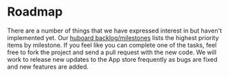 # Roadmap

There are a number of things that we have expressed interest in but haven't implemented yet. Our [huboard backlog/milestones](http://huboard.com/OneBusAway/onebusaway-iphone) lists the highest priority items by milestone. If you feel like you can complete one of the tasks, feel free to fork the project and send a pull request with the new code. We will work to release new updates to the App store frequently as bugs are fixed and new features are added.
